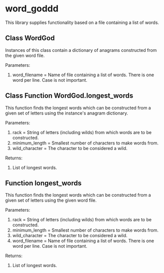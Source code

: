 # word_goddd

This library supplies functionality based on a file containing a list of words.

## Class WordGod

Instances of this class contain a dictionary of anagrams constructed from the given word file.

Parameters:
1. word_filename = Name of file containing a list of words. There is one word per line. Case is not important.

## Class Function WordGod.longest_words

This function finds the longest words which can be constructed from a given set of letters using the instance's anagram dictionary.

Parameters:
1. rack = String of letters (including wilds) from which words are to be constructed.
2. minimum_length = Smallest number of characters to make words from.
3. wild_character = The character to be considered a wild. 

Returns:
1. List of longest words.

## Function longest_words

This function finds the longest words which can be constructed from a given set of letters using the given word file.

Parameters:
1. rack = String of letters (including wilds) from which words are to be constructed.
2. minimum_length = Smallest number of characters to make words from.
3. wild_character = The character to be considered a wild. 
4. word_filename = Name of file containing a list of words. There is one word per line. Case is not important.

Returns:
1. List of longest words.
